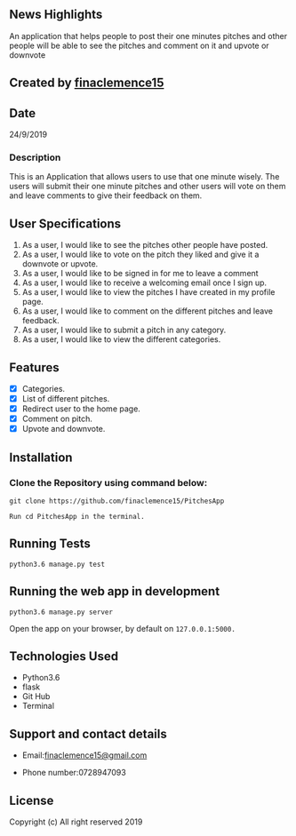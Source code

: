 ## News Highlights

An application that helps people to post their one minutes pitches and other people will be able to see the pitches and comment on it and upvote or downvote 

## Created by [finaclemence15](https://github.com/finaclemence15)

## Date

24/9/2019

### Description

This is an Application that allows users to use that one minute wisely. The users will submit their one minute pitches and other users will vote on them and leave comments to give their feedback on them.

## User Specifications

1. As a user, I would like to see the pitches other people have posted.
2. As a user, I would like to vote on the pitch they liked and give it a downvote or upvote.
3. As a user, I would like to be signed in for me to leave a comment
4. As a user, I would like to receive a welcoming email once I sign up.
5. As a user, I would like to view the pitches I have created in my profile page.
6. As a user, I would like to comment on the different pitches and leave feedback.
7. As a user, I would like to submit a pitch in any category.
8. As a user, I would like to view the different categories.

## Features

 - [x] Categories. 
 - [x] List of different pitches.
 - [x] Redirect user to the home page.
 - [x] Comment on pitch.
 - [x] Upvote and downvote.
 
## Installation

 ### Clone  the Repository using  command below:

```
git clone https://github.com/finaclemence15/PitchesApp

Run cd PitchesApp in the terminal.

```
## Running Tests

``` python3.6 manage.py test ```

## Running the web app in development

``` python3.6 manage.py server ```

Open the app on your browser, by default on ``` 127.0.0.1:5000. ```

## Technologies Used

* Python3.6
* flask
* Git Hub
* Terminal

## Support and contact details

+ Email:finaclemence15@gmail.com
- Phone number:0728947093

## License

Copyright (c) All right reserved 2019


